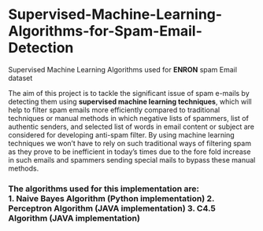 # Supervised-Machine-Learning-Algorithms-for-Spam-Email-Detection
Supervised Machine Learning Algorithms used for <b>ENRON</b> spam Email dataset
</br>
<p font size="20">The aim of this project is to tackle the significant issue of spam e-mails by detecting them using <b>supervised machine learning techniques</b>, which will help to filter spam emails more efficiently compared to traditional techniques or manual methods in which negative lists of spammers, list of authentic senders, and selected list of words in email content or subject are considered for developing anti-spam filter. By using machine learning techniques we won’t have to rely on such traditional ways of filtering spam as they prove to be inefficient in today’s times due to the fore fold increase in such emails and spammers sending special mails to bypass these manual methods.</p>

<h3>
The algorithms used for this implementation are:</br>
<b>1. Naive Bayes Algorithm </b>(Python implementation)
<b>2. Perceptron Algorithm </b>(JAVA implementation)
<b>3. C4.5 Algorithm </b>(JAVA implementation)
</h3>
